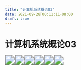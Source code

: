 ```yaml
---
title: "计算机系统概论03"
date: 2021-09-28T00:11:11+08:00
draft: true
---
```


# 计算机系统概论03

<img src="https://blog.clayliu.com/post/img/OS/03/3.%20计算机系统概论03_00001.png" style="zoom:200%;" /><img src="https://blog.clayliu.com/post/img/OS/03/3.%20计算机系统概论03_00002.png" style="zoom:200%;" /><img src="https://blog.clayliu.com/post/img/OS/03/3.%20计算机系统概论03_00003.png" style="zoom:200%;" /><img src="https://blog.clayliu.com/post/img/OS/03/3.%20计算机系统概论03_00004.png" style="zoom:200%;" /><img src="https://blog.clayliu.com/post/img/OS/03/3.%20计算机系统概论03_00005.png" style="zoom:200%;" /><img src="https://blog.clayliu.com/post/img/OS/03/3.%20计算机系统概论03_00006.png" style="zoom:200%;" />


